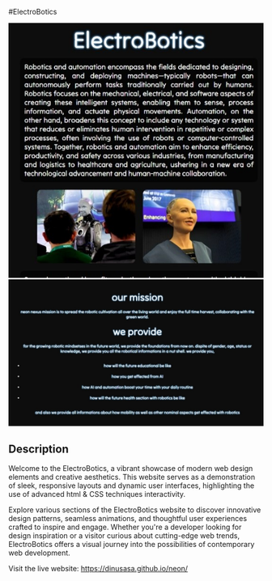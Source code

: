 #ElectroBotics

![Neon Website](./images/main.jpeg
)
![Neon Website](./images/about.jpeg
)

## Description
Welcome to the ElectroBotics, a vibrant showcase of modern web design elements and creative aesthetics. This website serves as a demonstration of sleek, responsive layouts and dynamic user interfaces, highlighting the use of advanced html & CSS techniques interactivity.

Explore various sections of the ElectroBotics website to discover innovative design patterns, seamless animations, and thoughtful user experiences crafted to inspire and engage. Whether you're a developer looking for design inspiration or a visitor curious about cutting-edge web trends, ElectroBotics offers a visual journey into the possibilities of contemporary web development.

Visit the live website: https://dinusasa.github.io/neon/


